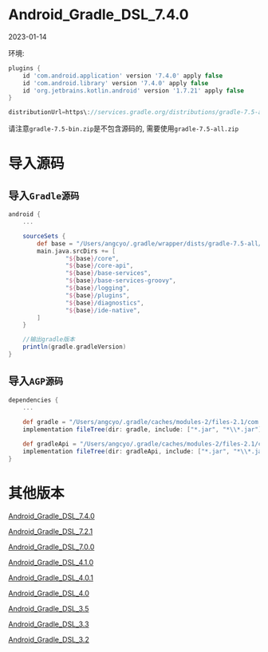 # Android_Gradle_DSL_7.4.0

2023-01-14

环境:

```groovy
plugins {
    id 'com.android.application' version '7.4.0' apply false
    id 'com.android.library' version '7.4.0' apply false
    id 'org.jetbrains.kotlin.android' version '1.7.21' apply false
}

distributionUrl=https\://services.gradle.org/distributions/gradle-7.5-allt add.zip
```

请注意`gradle-7.5-bin.zip`是不包含源码的, 需要使用`gradle-7.5-all.zip`

# 导入源码

## 导入`Gradle源码`

```groovy
android {
    ...

    sourceSets {
        def base = "/Users/angcyo/.gradle/wrapper/dists/gradle-7.5-all/6qsw290k5lz422uaf8jf6m7co/gradle-7.5/src"
        main.java.srcDirs += [
                "${base}/core",
                "${base}/core-api",
                "${base}/base-services",
                "${base}/base-services-groovy",
                "${base}/logging",
                "${base}/plugins",
                "${base}/diagnostics",
                "${base}/ide-native",
        ]
    }

    //输出gradle版本
    println(gradle.gradleVersion)
}
```

## 导入`AGP源码`

```groovy
dependencies {
    ...
    
    def gradle = "/Users/angcyo/.gradle/caches/modules-2/files-2.1/com.android.tools.build/gradle/7.4.0"
    implementation fileTree(dir: gradle, include: ["*.jar", "*\\*.jar"])

    def gradleApi = "/Users/angcyo/.gradle/caches/modules-2/files-2.1/com.android.tools.build/gradle-api/7.4.0"
    implementation fileTree(dir: gradleApi, include: ["*.jar", "*\\*.jar"])
}
```

# 其他版本

[Android_Gradle_DSL_7.4.0](https://github.com/angcyo/Android_Gradle_DSL_7.4.0)

[Android_Gradle_DSL_7.2.1](https://github.com/angcyo/Android_Gradle_DSL_7.2.1)

[Android_Gradle_DSL_7.0.0](https://github.com/angcyo/Android_Gradle_DSL_7.0.0)

[Android_Gradle_DSL_4.1.0](https://github.com/angcyo/Android_Gradle_DSL_4.1.0)

[Android_Gradle_DSL_4.0.1](https://github.com/angcyo/Android_Gradle_DSL_4.0.1)

[Android_Gradle_DSL_4.0](https://github.com/angcyo/Android_Gradle_DSL_4.0)

[Android_Gradle_DSL_3.5](https://github.com/angcyo/Android_Gradle_DSL_3.5)

[Android_Gradle_DSL_3.3](https://github.com/angcyo/Android_Gradle_DSL_3.3)

[Android_Gradle_DSL_3.2](https://github.com/angcyo/Android_Gradle_DSL_3.2)